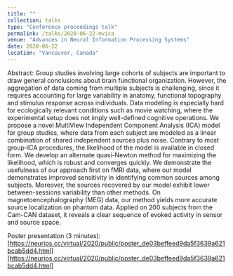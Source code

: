 ```yaml
---
title: ""
collection: talks
type: "Conference proceedings talk"
permalink: /talks/2020-06-22-mvica
venue: "Advances in Neural Information Processing Systems"
date: 2020-06-22
location: "Vancouver, Canada"
---
```

Abstract: Group studies involving large cohorts of subjects are important to draw general conclusions about brain functional organization. However, the aggregation of data coming from multiple subjects is challenging, since it requires accounting for large variability in anatomy, functional topography and stimulus response across individuals. Data modeling is especially hard for ecologically relevant conditions such as movie watching, where the experimental setup does not imply well-defined cognitive operations. We propose a novel MultiView Independent Component Analysis (ICA) model for group studies, where data from each subject are modeled as a linear combination of shared independent sources plus noise. Contrary to most group-ICA procedures, the likelihood of the model is available in closed form. We develop an alternate quasi-Newton method for maximizing the likelihood, which is robust and converges quickly. We demonstrate the usefulness of our approach first on fMRI data, where our model demonstrates improved sensitivity in identifying common sources among subjects. Moreover, the sources recovered by our model exhibit lower between-sessions variability than other methods. On magnetoencephalography (MEG) data, our method yields more accurate source localization on phantom data. Applied on 200 subjects from the Cam-CAN dataset, it reveals a clear sequence of evoked activity in sensor and source space. 

[Spotlight presentation (10 minutes)]:
[https://youtu.be/qWDqkq7eKM8][https://youtu.be/qWDqkq7eKM8]

Poster presentation (3 minutes):
[https://neurips.cc/virtual/2020/public/poster_de03beffeed9da5f3639a621bcab5dd4.html][https://neurips.cc/virtual/2020/public/poster_de03beffeed9da5f3639a621bcab5dd4.html]
